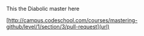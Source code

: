 This the Diabolic master here 


[http://campus.codeschool.com/courses/mastering-github/level/1/section/3/pull-request](url)
